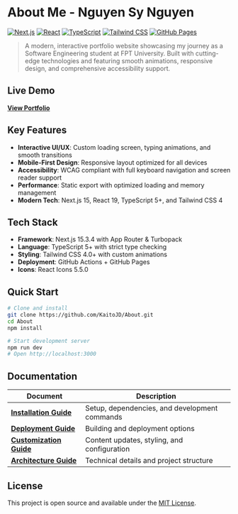 # About Me - Nguyen Sy Nguyen

[![Next.js](https://img.shields.io/badge/Next.js-15.3.4-black?style=for-the-badge&logo=next.js&logoColor=white)](https://nextjs.org/)
[![React](https://img.shields.io/badge/React-19.0.0-61DAFB?style=for-the-badge&logo=react&logoColor=white)](https://reactjs.org/)
[![TypeScript](https://img.shields.io/badge/TypeScript-5.0+-3178C6?style=for-the-badge&logo=typescript&logoColor=white)](https://typescriptlang.org/)
[![Tailwind CSS](https://img.shields.io/badge/Tailwind_CSS-4.0+-38B2AC?style=for-the-badge&logo=tailwind-css&logoColor=white)](https://tailwindcss.com/)
[![GitHub Pages](https://img.shields.io/badge/GitHub_Pages-Deployed-brightgreen?style=for-the-badge&logo=github&logoColor=white)](https://pages.github.com/)

> A modern, interactive portfolio website showcasing my journey as a Software Engineering student at FPT University. Built with cutting-edge technologies and featuring smooth animations, responsive design, and comprehensive accessibility support.

## Live Demo

**[View Portfolio](https://kaitojd.github.io/About/)**

## Key Features

- **Interactive UI/UX**: Custom loading screen, typing animations, and smooth transitions
- **Mobile-First Design**: Responsive layout optimized for all devices
- **Accessibility**: WCAG compliant with full keyboard navigation and screen reader support
- **Performance**: Static export with optimized loading and memory management
- **Modern Tech**: Next.js 15, React 19, TypeScript 5+, and Tailwind CSS 4

## Tech Stack

- **Framework**: Next.js 15.3.4 with App Router & Turbopack
- **Language**: TypeScript 5+ with strict type checking
- **Styling**: Tailwind CSS 4.0+ with custom animations
- **Deployment**: GitHub Actions + GitHub Pages
- **Icons**: React Icons 5.5.0

## Quick Start

```bash
# Clone and install
git clone https://github.com/KaitoJD/About.git
cd About
npm install

# Start development server
npm run dev
# Open http://localhost:3000
```

## Documentation

| Document | Description |
|----------|-------------|
| **[Installation Guide](docs/installation.md)** | Setup, dependencies, and development commands |
| **[Deployment Guide](docs/deployment.md)** | Building and deployment options |
| **[Customization Guide](docs/customization.md)** | Content updates, styling, and configuration |
| **[Architecture Guide](docs/architecture.md)** | Technical details and project structure |

## License

This project is open source and available under the [MIT License](LICENSE).